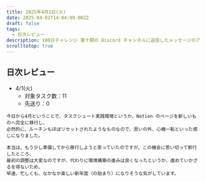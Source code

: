```yaml
---
title: 2025年4月1日(火)
date: 2025-04-01T14:04:09.002Z
draft: false
tags:
  - 日次レビュー
description: 100日チャレンジ 第十期の Discord チャンネルに送信したメッセージのアーカイブ
scrolltotop: true
---
```


## 日次レビュー

- 4/1(火)
  - 対象タスク数：11
  - 先送り：0

```
今日から4月ということで、タスクシュート実践環境というか、Notion のページを新しいものへ完全に移行し、
必然的に、ルーチンもほぼリセットされたようなものなので、思いの外、心機一転といった感じになりました。

本当は、もう少し準備してから移行しようと思っていたのですが、この機会に思い切って断行したところ、
最初の調整は大変なのですが、代わりに環境構築の進みは良くなったというか、進めていかざるを得ないため、
早速、忙しくも、なかなか楽しい新年度（の始まり）になりそうな気がしています。
```
